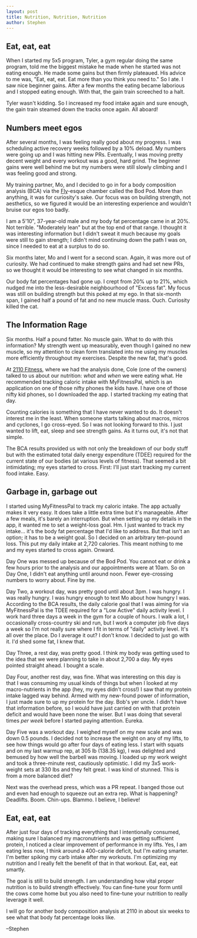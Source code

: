 ```yaml
---
layout: post
title: Nutrition, Nutrition, Nutrition
author: Stephen
---
```


## Eat, eat, eat

When I started my 5x5 program, Tyler, a gym regular doing the same program, told me the biggest mistake he made when he started was not eating enough. He made some gains but then firmly plateaued. His advice to me was, "Eat, eat, eat. Eat more than you think you need to." So I ate. I saw nice beginner gains. After a few months the eating became laborious and I stopped eating enough. With that, the gain train screeched to a halt.

Tyler wasn't kidding. So I increased my food intake again and sure enough, the gain train steamed down the tracks once again. All aboard!

## Numbers meet egos

After several months, I was feeling really good about my progress. I was scheduling active recovery weeks followed by a 10% deload. My numbers were going up and I was hitting new PRs. Eventually, I was moving pretty decent weight and every workout was a good, hard grind. The beginner gains were well behind me but my numbers were still slowly climbing and I was feeling good and strong.

My training partner, Mo, and I decided to go in for a body composition analysis (BCA) via the [Fly](http://www.imdb.com/title/tt0091064/)-esque chamber called the Bod Pod. More than anything, it was for curiosity's sake. Our focus was on building strength, not aesthetics, so we figured it would be an interesting experience and wouldn't bruise our egos too badly.

I am a 5'10", 37-year-old male and my body fat percentage came in at 20%. Not terrible. "Moderately lean" but at the top end of that range. I thought it was interesting information but I didn't sweat it much because my goals were still to gain strength; I didn't mind continuing down the path I was on, since I needed to eat at a surplus to do so.

Six months later, Mo and I went for a second scan. Again, it was more out of curiosity. We had continued to make strength gains and had set new PRs, so we thought it would be interesting to see what changed in six months.

Our body fat percentages had gone up. I crept from 20% up to 21%, which nudged me into the less-desirable neighbourhood of "Excess fat". My focus was still on building strength but this poked at my ego. In that six-month span, I gained half a pound of fat and no new muscle mass. Ouch. Curiosity killed the cat.

## The Information Rage

Six months. Half a pound fatter. No muscle gain. What to do with this information? My strength went up measurably, even though I gained no new muscle, so my attention to clean form translated into me using my muscles more efficiently throughout my exercises. Despite the new fat, that's good.

At [2110 Fitness](http://2110fitness.com/), where we had the analysis done, Cole (one of the owners) talked to us about our nutrition: *what* and *when* we were eating what. He recommended tracking caloric intake with MyFitnessPal, which is an application on one of those nifty phones the kids have. I have one of those nifty kid phones, so I downloaded the app. I started tracking my eating that day.

Counting calories is something that I have never wanted to do. It doesn't interest me in the least. When someone starts talking about macros, micros and cyclones, I go cross-eyed. So I was not looking forward to this. I just wanted to lift, eat, sleep and see strength gains. As it turns out, it's not that simple.

The BCA results provided us with not only the breakdown of our body stuff but with the estimated total daily energy expenditure (TDEE) required for the current state of our bodies (at various levels of fitness). That seemed a bit intimidating; my eyes started to cross. First: I'll just start tracking my current food intake. Easy.

## Garbage in, garbage out

I started using MyFitnessPal to track my caloric intake. The app actually makes it very easy. It does take a little extra time but it's manageable. After a few meals, it's barely an interruption. But when setting up my details in the app, it wanted me to set a weight-loss goal. Hm. I just wanted to track my intake… it's the body fat percentage that I'd like to address. But that isn't an option; it has to be a weight goal. So I decided on an arbitrary ten-pound loss. This put my daily intake at 2,720 calories. This meant nothing to me and my eyes started to cross again. Onward.

Day One was messed up because of the Bod Pod. You cannot eat or drink a few hours prior to the analysis and our appointments were at 10am. So on Day One, I didn't eat anything until around noon. Fewer eye-crossing numbers to worry about. Fine by me.

Day Two, a workout day, was pretty good until about 3pm. I was hungry. I was really hungry. I was hungry enough to text Mo about how hungry I was. According to the BCA results, the daily calorie goal that I was aiming for via MyFitnessPal is the TDEE required for a "Low Active" daily activity level. I work hard three days a week in the gym for a couple of hours. I walk a lot, I occasionally cross-country ski and run, but I work a computer job five days a week so I'm not really sure where I fit in terms of "daily" activity level. It's all over the place. Do I average it out? I don't know. I decided to just go with it. I'd shed some fat, I knew that.

Day Three, a rest day, was pretty good. I think my body was getting used to the idea that we were planning to take in about 2,700 a day. My eyes pointed straight ahead. I bought a scale.

Day Four, another rest day, was fine. What was interesting on this day is that I was consuming my usual kinds of things but when I looked at my macro-nutrients in the app (hey, my eyes didn't cross!) I saw that my protein intake lagged way behind. Armed with my new-found power of information, I just made sure to up my protein for the day. Bob's yer uncle. I didn't have that information before, so I would have just carried on with that protein deficit and would have been none the wiser. But I was doing that several times *per week* before I started paying attention. Eureka.

Day Five was a workout day. I weighed myself on my new scale and was down 0.5 pounds. I decided not to increase the weight on any of my lifts, to see how things would go after four days of eating less. I start with squats and on my last warmup rep, at 305 lb (138.35 kg), I was delighted and bemused by how well the barbell was moving. I loaded up my work weight and took a three-minute rest, cautiously optimistic. I did my 3x5 work-weight sets at 330 lbs and they felt great. I was kind of stunned. This is from a more balanced diet?

Next was the overhead press, which was a PR repeat. I banged those out and even had enough to squeeze out an extra rep. What is happening? Deadlifts. Boom. Chin-ups. Blammo. I believe, I believe!

## Eat, eat, eat

After just four days of tracking everything that I intentionally consumed, making sure I balanced my macronutrients and was getting sufficient protein, I noticed a clear improvement of performance in my lifts. Yes, I am eating less now, I think around a 400-calorie deficit, but I'm eating smarter. I'm better spiking my carb intake after my workouts. I'm optimizing my nutrition and I really felt the benefit of that in that workout. Eat, eat, eat smartly.

The goal is still to build strength. I am understanding how vital proper nutrition is to build strength effectively. You can fine-tune your form until the cows come home but you also need to fine-tune your nutrition to really leverage it well.

I will go for another body composition analysis at 2110 in about six weeks to see what that body fat percentage looks like.

–Stephen
